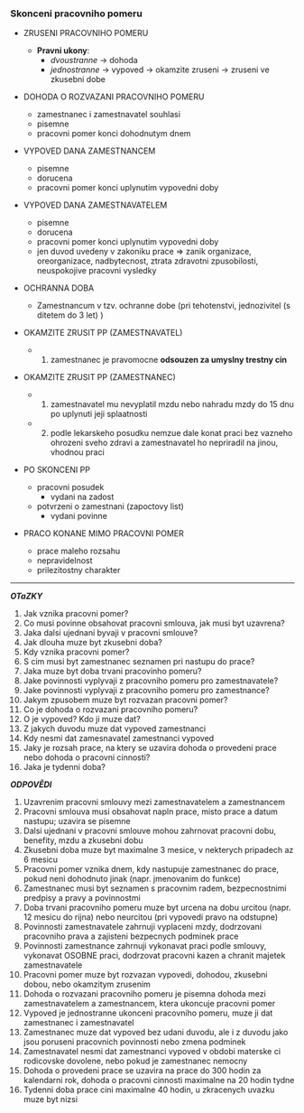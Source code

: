 ### Skonceni pracovniho pomeru
- ZRUSENI PRACOVNIHO POMERU
	- **Pravni ukony**:
		- *dvoustranne*
		 -> dohoda
		- *jednostranne*
		 -> vypoved
		 -> okamzite zruseni
		 -> zruseni ve zkusebni dobe

- DOHODA O ROZVAZANI PRACOVNIHO POMERU
	- zamestnanec i zamestnavatel souhlasi
	- pisemne
	- pracovni pomer konci dohodnutym dnem

- VYPOVED DANA ZAMESTNANCEM
	- pisemne
	- dorucena
	- pracovni pomer konci uplynutim vypovedni doby

- VYPOVED DANA ZAMESTNAVATELEM
	- pisemne
	- dorucena
	- pracovni pomer konci uplynutim vypovedni doby
	- jen duvod uvedeny v zakoniku prace
		=> zanik organizace, oreorganizace, nadbytecnost, ztrata zdravotni zpusobilosti, neuspokojive pracovni vysledky

- OCHRANNA DOBA
	- Zamestnancum v tzv. ochranne dobe (pri tehotenstvi, jednozivitel (s ditetem do 3 let) )

- OKAMZITE ZRUSIT PP (ZAMESTNAVATEL)
	- 1. zamestnanec je pravomocne **odsouzen za umyslny trestny cin**

- OKAMZITE ZRUSIT PP (ZAMESTNANEC)
	- 1. zamestnavatel mu nevyplatil mzdu nebo nahradu mzdy do 15 dnu po uplynuti jeji splaatnosti
	- 2. podle lekarskeho posudku nemzue dale konat praci bez vazneho ohrozeni sveho  zdravi a zamestnavatel ho nepriradil na jinou, vhodnou praci

- PO SKONCENI PP
	- pracovni posudek
		- vydani na zadost
	- potvrzeni o zamestnani (zapoctovy list)
		- vydani povinne

- PRACO KONANE MIMO PRACOVNI POMER
	- prace maleho rozsahu
	- nepravidelnost
	- prilezitostny charakter

- - -

***OTaZKY***

1. Jak vznika pracovni pomer?
2. Co musi povinne obsahovat pracovni smlouva, jak musi byt uzavrena?
3. Jaka dalsi ujednani byvaji v pracovni smlouve?
4. Jak dlouha muze byt zkusebni doba?
5. Kdy vznika pracovni pomer?
6. S cim musi byt zamestnanec seznamen pri nastupu do prace?
7. Jaka muze byt doba trvani pracovinho pomeru?
8. Jake povinnosti vyplyvaji z pracovniho pomeru pro zamestnavatele?
9. Jake povinnosti vyplyvaji z pracovniho pomeru pro zamestnance?
10. Jakym zpusobem muze byt rozvazan pracovni pomer?
11. Co je dohoda o rozvazani pracovniho pomeru?
12. O je vypoved? Kdo ji muze dat?
13. Z jakych duvodu muze dat vypoved zamestnanci
14. Kdy nesmi dat zamesnavatel zamestnanci vypoved
15. Jaky je rozsah prace, na ktery se uzavira dohoda o provedeni prace nebo dohoda o pracovni cinnosti?
16. Jaka je tydenni doba?

***ODPOVĚDI***

1. Uzavrenim pracovni smlouvy mezi zamestnavatelem a zamestnancem
2. Pracovni smlouva musi obsahovat napln prace, misto prace a datum nastupu; uzavira se pisemne
3. Dalsi ujednani v pracovni smlouve mohou zahrnovat pracovni dobu, benefity, mzdu a zkusebni dobu
4. Zkusebni doba muze byt maximalne 3 mesice, v nekterych pripadech az 6 mesicu
5. Pracovni pomer vznika dnem, kdy nastupuje zamestnanec do prace, pokud neni dohodnuto jinak (napr. jmenovanim do funkce)
6. Zamestnanec musi byt seznamen s pracovnim radem, bezpecnostnimi predpisy a pravy a povinnostmi
7. Doba trvani pracovniho pomeru muze byt urcena na dobu urcitou (napr. 12 mesicu do rijna) nebo neurcitou (pri vypovedi pravo na odstupne)
8. Povinnosti zamestnavatele zahrnuji vyplaceni mzdy, dodrzovani pracovniho prava a zajisteni bezpecnych podminek prace
9. Povinnosti zamestnance zahrnuji vykonavat praci podle smlouvy, vykonavat OSOBNE praci, dodrzovat pracovni kazen a chranit majetek zamestnavatele
10. Pracovni pomer muze byt rozvazan vypovedi, dohodou, zkusebni dobou, nebo okamzitym zrusenim
11. Dohoda o rozvazani pracovniho pomeru je pisemna dohoda mezi zamestnavatelem a zamestnancem, ktera ukoncuje pracovni pomer
12. Vypoved je jednostranne ukonceni pracovniho pomeru, muze ji dat zamestnanec i zamestnavatel
13. Zamestnanec muze dat vypoved bez udani duvodu, ale i z duvodu jako jsou poruseni pracovnich povinnosti nebo zmena podminek
14. Zamestnavatel nesmi dat zamestnanci vypoved v obdobi materske ci rodicovske dovolene, nebo pokud je zamestnanec nemocny
15. Dohoda o provedeni prace se uzavira na prace do 300 hodin za kalendarni rok, dohoda o pracovni cinnosti maximalne na 20 hodin tydne
16. Tydenni doba prace cini maximalne 40 hodin, u zkracenych uvazku muze byt nizsi